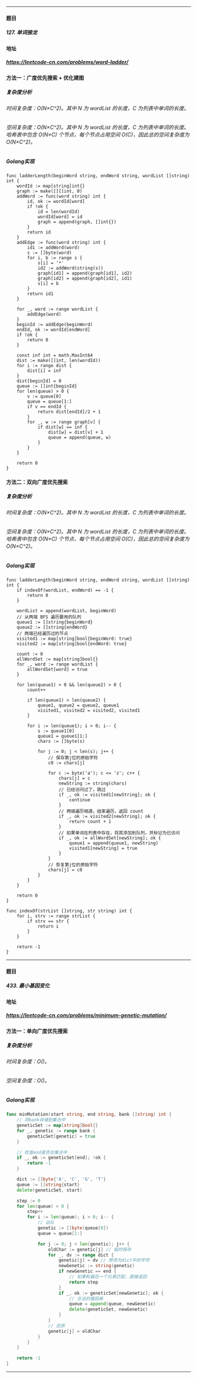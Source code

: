 ***
#### 题目
##### 127. 单词接龙
#### 地址
##### https://leetcode-cn.com/problems/word-ladder/
#### 方法一：广度优先搜索 + 优化建图
##### 复杂度分析
###### 时间复杂度：O(N×C^2)。其中 N 为 wordList 的长度，C 为列表中单词的长度。
###### 空间复杂度：O(N×C^2)。其中 N 为 wordList 的长度，C 为列表中单词的长度。哈希表中包含 O(N×C) 个节点，每个节点占用空间 O(C)，因此总的空间复杂度为 O(N×C^2)。
##### Golang实现
    func ladderLength(beginWord string, endWord string, wordList []string) int {
    	wordId := map[string]int{}
    	graph := make([][]int, 0)
    	addWord := func(word string) int {
    		id, ok := wordId[word]
    		if !ok {
    			id = len(wordId)
    			wordId[word] = id
    			graph = append(graph, []int{})
    		}
    		return id
    	}
    	addEdge := func(word string) int {
    		id1 := addWord(word)
    		s := []byte(word)
    		for i, b := range s {
    			s[i] = '*'
    			id2 := addWord(string(s))
    			graph[id1] = append(graph[id1], id2)
    			graph[id2] = append(graph[id2], id1)
    			s[i] = b
    		}
    		return id1
    	}
    
    	for _, word := range wordList {
    		addEdge(word)
    	}
    	beginId := addEdge(beginWord)
    	endId, ok := wordId[endWord]
    	if !ok {
    		return 0
    	}
    
    	const inf int = math.MaxInt64
    	dist := make([]int, len(wordId))
    	for i := range dist {
    		dist[i] = inf
    	}
    	dist[beginId] = 0
    	queue := []int{beginId}
    	for len(queue) > 0 {
    		v := queue[0]
    		queue = queue[1:]
    		if v == endId {
    			return dist[endId]/2 + 1
    		}
    		for _, w := range graph[v] {
    			if dist[w] == inf {
    				dist[w] = dist[v] + 1
    				queue = append(queue, w)
    			}
    		}
    	}
    	
    	return 0
    }
#### 方法二：双向广度优先搜索
##### 复杂度分析
###### 时间复杂度：O(N×C^2)。其中 N 为 wordList 的长度，C 为列表中单词的长度。
###### 空间复杂度：O(N×C^2)。其中 N 为 wordList 的长度，C 为列表中单词的长度。哈希表中包含 O(N×C) 个节点，每个节点占用空间 O(C)，因此总的空间复杂度为 O(N×C^2)。
##### Golang实现
    func ladderLength(beginWord string, endWord string, wordList []string) int {
    	if indexOf(wordList, endWord) == -1 {
    		return 0
    	}
    
    	wordList = append(wordList, beginWord)
    	// 从两端 BFS 遍历要用的队列
    	queue1 := []string{beginWord}
    	queue2 := []string{endWord}
    	// 两端已经遍历过的节点
    	visited1 := map[string]bool{beginWord: true}
    	visited2 := map[string]bool{endWord: true}
    
    	count := 0
    	allWordSet := map[string]bool{}
    	for _, word := range wordList {
    		allWordSet[word] = true
    	}
    
    	for len(queue1) > 0 && len(queue2) > 0 {
    		count++
    
    		if len(queue1) > len(queue2) {
    			queue1, queue2 = queue2, queue1
    			visited1, visited2 = visited2, visited1
    		}
    
    		for i := len(queue1); i > 0; i-- {
    			s := queue1[0]
    			queue1 = queue1[1:]
    			chars := []byte(s)
    
    			for j := 0; j < len(s); j++ {
    				// 保存第j位的原始字符
    				c0 := chars[j]
                    
    				for c := byte('a'); c <= 'z'; c++ {
    					chars[j] = c
    					newString := string(chars)
    					// 已经访问过了，跳过
    					if _, ok := visited1[newString]; ok {
    						continue
    					}
    					// 两端遍历相遇，结束遍历，返回 count
    					if _, ok := visited2[newString]; ok {
    						return count + 1
    					}
    					// 如果单词在列表中存在，将其添加到队列，并标记为已访问
    					if _, ok := allWordSet[newString]; ok {
    						queue1 = append(queue1, newString)
    						visited1[newString] = true
    					}
    				}
    				// 恢复第j位的原始字符
    				chars[j] = c0
    			}
    		}
    	}
    
    	return 0
    }
    
    func indexOf(strList []string, str string) int {
    	for i, strv := range strList {
    		if strv == str {
    			return i
    		}
    	}
    
    	return -1
    }
***
#### 题目
##### 433. 最小基因变化
#### 地址
##### https://leetcode-cn.com/problems/minimum-genetic-mutation/
#### 方法一：单向广度优先搜索
##### 复杂度分析
###### 时间复杂度：O()。
###### 空间复杂度：O()。
##### Golang实现
``` go
func minMutation(start string, end string, bank []string) int {
    // 将bank存储到集合中
    geneticSet := map[string]bool{}
    for _, genetic := range bank {
        geneticSet[genetic] = true
    }

    // 检查end是否在集合中
    if _, ok := geneticSet[end]; !ok {
        return -1
    }

    dict := []byte{'A', 'C', 'G', 'T'}
    queue := []string{start}
    delete(geneticSet, start)

    step := 0
    for len(queue) > 0 {
        step++
        for i := len(queue); i > 0; i-- {
            // 出队
            genetic := []byte(queue[0])
            queue = queue[1:]

            for j := 0; j < len(genetic); j++ {
                oldChar := genetic[j] // 临时保存
                for _, dv := range dict {
                    genetic[j] = dv // 修改为dict中的字符
                    newGenetic := string(genetic)
                    if newGenetic == end {
                        // 如果和最后一个元素匹配，直接返回
                        return step
                    }
                    if _, ok := geneticSet[newGenetic]; ok {
                        // 合法的基因串
                        queue = append(queue, newGenetic)
                        delete(geneticSet, newGenetic)
                    }
                }
                // 还原
                genetic[j] = oldChar
            }
        }
    }

    return -1
}
```
***
